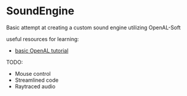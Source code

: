 # SoundEngine
 Basic attempt at creating a custom sound engine utilizing OpenAL-Soft

useful resources for learning:
- [basic OpenAL tutorial](youtube.com/watch?v=tmVRpNFP9ys)

TODO:
- Mouse control
- Streamlined code
- Raytraced audio